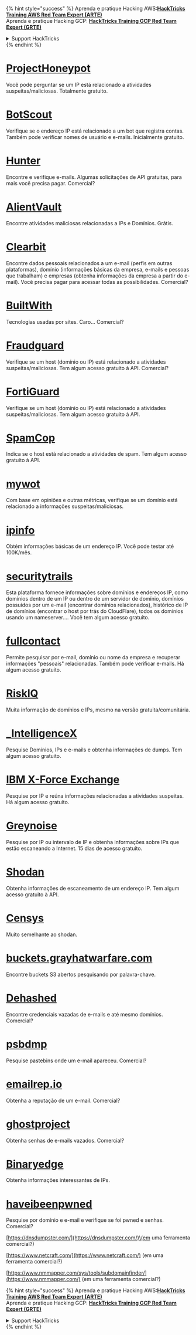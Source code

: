 {% hint style="success" %}
Aprenda e pratique Hacking AWS:<img src="/.gitbook/assets/arte.png" alt="" data-size="line">[**HackTricks Training AWS Red Team Expert (ARTE)**](https://training.hacktricks.xyz/courses/arte)<img src="/.gitbook/assets/arte.png" alt="" data-size="line">\
Aprenda e pratique Hacking GCP: <img src="/.gitbook/assets/grte.png" alt="" data-size="line">[**HackTricks Training GCP Red Team Expert (GRTE)**<img src="/.gitbook/assets/grte.png" alt="" data-size="line">](https://training.hacktricks.xyz/courses/grte)

<details>

<summary>Support HackTricks</summary>

* Confira os [**planos de assinatura**](https://github.com/sponsors/carlospolop)!
* **Junte-se ao** 💬 [**grupo do Discord**](https://discord.gg/hRep4RUj7f) ou ao [**grupo do telegram**](https://t.me/peass) ou **siga**-nos no **Twitter** 🐦 [**@hacktricks\_live**](https://twitter.com/hacktricks\_live)**.**
* **Compartilhe truques de hacking enviando PRs para os repositórios do** [**HackTricks**](https://github.com/carlospolop/hacktricks) e [**HackTricks Cloud**](https://github.com/carlospolop/hacktricks-cloud).

</details>
{% endhint %}


# [ProjectHoneypot](https://www.projecthoneypot.org/)

Você pode perguntar se um IP está relacionado a atividades suspeitas/maliciosas. Totalmente gratuito.

# [**BotScout**](http://botscout.com/api.htm)

Verifique se o endereço IP está relacionado a um bot que registra contas. Também pode verificar nomes de usuário e e-mails. Inicialmente gratuito.

# [Hunter](https://hunter.io/)

Encontre e verifique e-mails.
Algumas solicitações de API gratuitas, para mais você precisa pagar.
Comercial?

# [AlientVault](https://otx.alienvault.com/api)

Encontre atividades maliciosas relacionadas a IPs e Domínios. Grátis.

# [Clearbit](https://dashboard.clearbit.com/)

Encontre dados pessoais relacionados a um e-mail \(perfis em outras plataformas\), domínio \(informações básicas da empresa, e-mails e pessoas que trabalham\) e empresas \(obtenha informações da empresa a partir do e-mail\).
Você precisa pagar para acessar todas as possibilidades.
Comercial?

# [BuiltWith](https://builtwith.com/)

Tecnologias usadas por sites. Caro...
Comercial?

# [Fraudguard](https://fraudguard.io/)

Verifique se um host \(domínio ou IP\) está relacionado a atividades suspeitas/maliciosas. Tem algum acesso gratuito à API.
Comercial?

# [FortiGuard](https://fortiguard.com/)

Verifique se um host \(domínio ou IP\) está relacionado a atividades suspeitas/maliciosas. Tem algum acesso gratuito à API.

# [SpamCop](https://www.spamcop.net/)

Indica se o host está relacionado a atividades de spam. Tem algum acesso gratuito à API.

# [mywot](https://www.mywot.com/)

Com base em opiniões e outras métricas, verifique se um domínio está relacionado a informações suspeitas/maliciosas.

# [ipinfo](https://ipinfo.io/)

Obtém informações básicas de um endereço IP. Você pode testar até 100K/mês.

# [securitytrails](https://securitytrails.com/app/account)

Esta plataforma fornece informações sobre domínios e endereços IP, como domínios dentro de um IP ou dentro de um servidor de domínio, domínios possuídos por um e-mail \(encontrar domínios relacionados\), histórico de IP de domínios \(encontrar o host por trás do CloudFlare\), todos os domínios usando um nameserver....
Você tem algum acesso gratuito.

# [fullcontact](https://www.fullcontact.com/)

Permite pesquisar por e-mail, domínio ou nome da empresa e recuperar informações "pessoais" relacionadas. Também pode verificar e-mails. Há algum acesso gratuito.

# [RiskIQ](https://www.spiderfoot.net/documentation/)

Muita informação de domínios e IPs, mesmo na versão gratuita/comunitária.

# [\_IntelligenceX](https://intelx.io/)

Pesquise Domínios, IPs e e-mails e obtenha informações de dumps. Tem algum acesso gratuito.

# [IBM X-Force Exchange](https://exchange.xforce.ibmcloud.com/)

Pesquise por IP e reúna informações relacionadas a atividades suspeitas. Há algum acesso gratuito.

# [Greynoise](https://viz.greynoise.io/)

Pesquise por IP ou intervalo de IP e obtenha informações sobre IPs que estão escaneando a Internet. 15 dias de acesso gratuito.

# [Shodan](https://www.shodan.io/)

Obtenha informações de escaneamento de um endereço IP. Tem algum acesso gratuito à API.

# [Censys](https://censys.io/)

Muito semelhante ao shodan.

# [buckets.grayhatwarfare.com](https://buckets.grayhatwarfare.com/)

Encontre buckets S3 abertos pesquisando por palavra-chave.

# [Dehashed](https://www.dehashed.com/data)

Encontre credenciais vazadas de e-mails e até mesmo domínios.
Comercial?

# [psbdmp](https://psbdmp.ws/)

Pesquise pastebins onde um e-mail apareceu. Comercial?

# [emailrep.io](https://emailrep.io/key)

Obtenha a reputação de um e-mail. Comercial?

# [ghostproject](https://ghostproject.fr/)

Obtenha senhas de e-mails vazados. Comercial?

# [Binaryedge](https://www.binaryedge.io/)

Obtenha informações interessantes de IPs.

# [haveibeenpwned](https://haveibeenpwned.com/)

Pesquise por domínio e e-mail e verifique se foi pwned e senhas. Comercial?

[https://dnsdumpster.com/](https://dnsdumpster.com/)\(em uma ferramenta comercial?\)

[https://www.netcraft.com/](https://www.netcraft.com/) \(em uma ferramenta comercial?\)

[https://www.nmmapper.com/sys/tools/subdomainfinder/](https://www.nmmapper.com/) \(em uma ferramenta comercial?\)



{% hint style="success" %}
Aprenda e pratique Hacking AWS:<img src="/.gitbook/assets/arte.png" alt="" data-size="line">[**HackTricks Training AWS Red Team Expert (ARTE)**](https://training.hacktricks.xyz/courses/arte)<img src="/.gitbook/assets/arte.png" alt="" data-size="line">\
Aprenda e pratique Hacking GCP: <img src="/.gitbook/assets/grte.png" alt="" data-size="line">[**HackTricks Training GCP Red Team Expert (GRTE)**<img src="/.gitbook/assets/grte.png" alt="" data-size="line">](https://training.hacktricks.xyz/courses/grte)

<details>

<summary>Support HackTricks</summary>

* Confira os [**planos de assinatura**](https://github.com/sponsors/carlospolop)!
* **Junte-se ao** 💬 [**grupo do Discord**](https://discord.gg/hRep4RUj7f) ou ao [**grupo do telegram**](https://t.me/peass) ou **siga**-nos no **Twitter** 🐦 [**@hacktricks\_live**](https://twitter.com/hacktricks\_live)**.**
* **Compartilhe truques de hacking enviando PRs para os repositórios do** [**HackTricks**](https://github.com/carlospolop/hacktricks) e [**HackTricks Cloud**](https://github.com/carlospolop/hacktricks-cloud).

</details>
{% endhint %}
